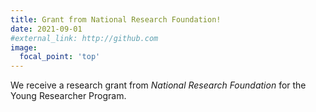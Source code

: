 ```yaml
---
title: Grant from National Research Foundation!
date: 2021-09-01
#external_link: http://github.com
image:
  focal_point: 'top'
---
```


We receive a research grant from _National Research Foundation_ for the Young Researcher Program. 
<!--more-->
